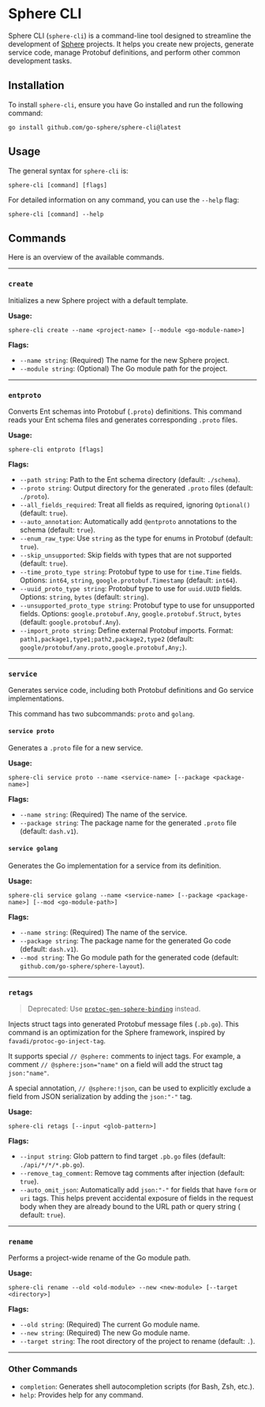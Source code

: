 # Sphere CLI

Sphere CLI (`sphere-cli`) is a command-line tool designed to streamline the development of [Sphere](https://github.com/go-sphere/sphere) projects. It helps you create new projects, generate service code, manage Protobuf definitions, and perform other common development tasks.


## Installation

To install `sphere-cli`, ensure you have Go installed and run the following command:

```shell
go install github.com/go-sphere/sphere-cli@latest
```


## Usage

The general syntax for `sphere-cli` is:

```shell
sphere-cli [command] [flags]
```

For detailed information on any command, you can use the `--help` flag:

```shell
sphere-cli [command] --help
```


## Commands

Here is an overview of the available commands.

---

### `create`

Initializes a new Sphere project with a default template.

**Usage:**
```shell
sphere-cli create --name <project-name> [--module <go-module-name>]
```

**Flags:**
- `--name string`: (Required) The name for the new Sphere project.
- `--module string`: (Optional) The Go module path for the project.

---

### `entproto`

Converts Ent schemas into Protobuf (`.proto`) definitions. This command reads your Ent schema files and generates corresponding `.proto` files.

**Usage:**
```shell
sphere-cli entproto [flags]
```

**Flags:**
- `--path string`: Path to the Ent schema directory (default: `./schema`).
- `--proto string`: Output directory for the generated `.proto` files (default: `./proto`).
- `--all_fields_required`: Treat all fields as required, ignoring `Optional()` (default: `true`).
- `--auto_annotation`: Automatically add `@entproto` annotations to the schema (default: `true`).
- `--enum_raw_type`: Use `string` as the type for enums in Protobuf (default: `true`).
- `--skip_unsupported`: Skip fields with types that are not supported (default: `true`).
- `--time_proto_type string`: Protobuf type to use for `time.Time` fields. Options: `int64`, `string`, `google.protobuf.Timestamp` (default: `int64`).
- `--uuid_proto_type string`: Protobuf type to use for `uuid.UUID` fields. Options: `string`, `bytes` (default: `string`).
- `--unsupported_proto_type string`: Protobuf type to use for unsupported fields. Options: `google.protobuf.Any`, `google.protobuf.Struct`, `bytes` (default: `google.protobuf.Any`).
- `--import_proto string`: Define external Protobuf imports. Format: `path1,package1,type1;path2,package2,type2` (default: `google/protobuf/any.proto,google.protobuf,Any;`).

---

### `service`

Generates service code, including both Protobuf definitions and Go service implementations.

This command has two subcommands: `proto` and `golang`.

#### `service proto`

Generates a `.proto` file for a new service.

**Usage:**
```shell
sphere-cli service proto --name <service-name> [--package <package-name>]
```

**Flags:**
- `--name string`: (Required) The name of the service.
- `--package string`: The package name for the generated `.proto` file (default: `dash.v1`).

#### `service golang`

Generates the Go implementation for a service from its definition.

**Usage:**
```shell
sphere-cli service golang --name <service-name> [--package <package-name>] [--mod <go-module-path>]
```

**Flags:**
- `--name string`: (Required) The name of the service.
- `--package string`: The package name for the generated Go code (default: `dash.v1`).
- `--mod string`: The Go module path for the generated code (default: `github.com/go-sphere/sphere-layout`).

---

### `retags`

> Deprecated: Use [`protoc-gen-sphere-binding`](https://github.com/go-sphere/protoc-gen-sphere-binding) instead.

Injects struct tags into generated Protobuf message files (`.pb.go`). This command is an optimization for the Sphere framework, inspired by `favadi/protoc-go-inject-tag`.

It supports special `// @sphere:` comments to inject tags. For example, a comment `// @sphere:json="name"` on a field
will add the struct tag ``json:"name"``.

A special annotation, `// @sphere:!json`, can be used to explicitly exclude a field from JSON serialization by adding
the `json:"-"` tag.

**Usage:**
```shell
sphere-cli retags [--input <glob-pattern>]
```

**Flags:**
- `--input string`: Glob pattern to find target `.pb.go` files (default: `./api/*/*/*.pb.go`).
- `--remove_tag_comment`: Remove tag comments after injection (default: `true`).
- `--auto_omit_json`: Automatically add `json:"-"` for fields that have `form` or `uri` tags. This helps prevent
  accidental exposure of fields in the request body when they are already bound to the URL path or query string (
  default: `true`).

---

### `rename`

Performs a project-wide rename of the Go module path.

**Usage:**
```shell
sphere-cli rename --old <old-module> --new <new-module> [--target <directory>]
```

**Flags:**
- `--old string`: (Required) The current Go module name.
- `--new string`: (Required) The new Go module name.
- `--target string`: The root directory of the project to rename (default: `.`).

---

### Other Commands

- `completion`: Generates shell autocompletion scripts (for Bash, Zsh, etc.).
- `help`: Provides help for any command.
